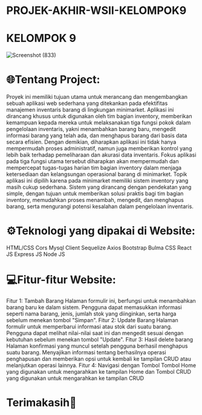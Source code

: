 # PROJEK-AKHIR-WSII-KELOMPOK9
# KELOMPOK 9
![Screenshot (833)](https://github.com/raihanayam/PROJEK-AKHIR-WSII-KELOMPOK9/assets/125546135/57bc9573-1bfd-42ff-ba20-978b2cc7bb9d)
# 🌐Tentang Project:
Proyek ini memiliki tujuan utama untuk merancang dan mengembangkan sebuah 
aplikasi web sederhana yang ditekankan pada efektifitas manajemen inventaris barang di 
lingkungan minimarket. Aplikasi ini dirancang khusus untuk digunakan oleh tim bagian 
inventory, memberikan kemampuan kepada mereka untuk melaksanakan tiga fungsi pokok 
dalam pengelolaan inventaris, yakni menambahkan barang baru, mengedit informasi 
barang yang telah ada, dan menghapus barang dari basis data secara efisien. 
Dengan demikian, diharapkan aplikasi ini tidak hanya mempermudah proses 
administratif, namun juga memberikan kontrol yang lebih baik terhadap pemeliharaan dan 
akurasi data inventaris. Fokus aplikasi pada tiga fungsi utama tersebut diharapkan akan 
mempermudah dan mempercepat tugas-tugas harian tim bagian inventory dalam menjaga 
ketersediaan dan kelangsungan operasional barang di minimarket.
Topik aplikasi ini dipilih karena pada minimarket memiliki sistem inventory yang 
masih cukup sederhana. Sistem yang dirancang dengan pendekatan yang simple, dengan 
tujuan untuk memberikan solusi praktis bagi tim bagian inventory, memudahkan proses 
menambah, mengedit, dan menghapus barang, serta mengurangi potensi kesalahan dalam 
pengelolaan inventaris.
# ⚙️Teknologi yang dipakai di Website:
HTML/CSS
Cors
Mysql Client
Sequelize
Axios
Bootstrap
Bulma CSS
React JS
Express JS
Node JS
# 💻Fitur-fitur Website:
Fitur 1: Tambah Barang
Halaman formulir ini, berfungsi untuk menambahkan barang baru ke dalam 
sistem. Pengguna dapat memasukkan informasi seperti nama barang, jenis, jumlah 
stok yang diinginkan, serta harga sebelum menekan tombol "Simpan".
Fitur 2: Update Barang
Halaman formulir untuk memperbarui informasi atau stok dari suatu barang. 
Pengguna dapat melihat nilai-nilai saat ini dan mengedit sesuai dengan kebutuhan 
sebelum menekan tombol "Update".
Fitur 3: Hasil delete barang
Halaman konfirmasi yang muncul setelah pengguna berhasil menghapus suatu 
barang. Menyajikan informasi tentang berhasilnya operasi penghapusan dan 
memberikan opsi untuk kembali ke tampilan CRUD atau melanjutkan operasi 
lainnya.
Fitur 4: Navigasi dengan Tombol
Tombol Home yang digunakan untuk mengarahkan ke tampilan Home dan Tombol CRUD
yang digunakan untuk mengarahkan ke tampilan CRUD
# Terimakasih👋

